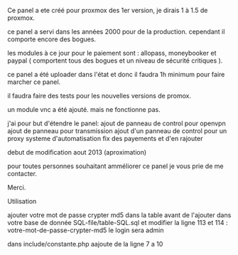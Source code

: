 Ce panel a ete créé pour proxmox des 1er version, je dirais 1 à 1.5 de proxmox.

ce panel a servi dans les années 2000 pour de la production. cependant il comporte encore des bogues.

les modules à ce jour pour le paiement sont : allopass, moneybooker et paypal ( comportent tous des bogues et un niveau de sécurité critiques ). 

ce panel a été uploader dans l'état et donc il faudra 1h minimum pour faire marcher ce panel.

il faudra faire des tests pour les nouvelles versions de promox.

un module vnc a été ajouté. mais ne fonctionne pas.



j'ai pour but d'étendre le panel:
ajout de panneau de control pour openvpn
ajout de panneau pour transmission
ajout d'un panneau de control pour un proxy
systeme d'automatisation
fix des payements et d'en rajouter

debut de modification aout 2013 (aproximation)


pour toutes personnes souhaitant amméliorer ce panel
je vous prie de me contacter.

Merci.




Utilisation

ajouter votre mot de passe crypter md5 dans la table avant de l'ajouter dans votre base de donnée
SQL-file/table-SQL.sql
et modifier la ligne 113 et 114 : votre-mot-de-passe-crypter-md5
le login sera admin

dans  include/constante.php
aajoute de la ligne 7 a 10
